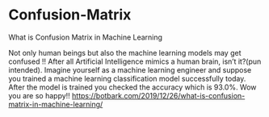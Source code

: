 # Confusion-Matrix
What is Confusion Matrix in Machine Learning

Not only human beings but also the machine learning models may get confused !! After all Artificial Intelligence mimics a human brain, isn’t it?(pun intended). Imagine yourself as a machine learning engineer and suppose you trained a machine learning classification model successfully today. After the model is trained you checked the accuracy which is 93.0%. Wow you are so happy!!
https://botbark.com/2019/12/26/what-is-confusion-matrix-in-machine-learning/
